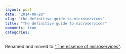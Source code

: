 ```yaml
---
layout: post
date: "2014-08-28"
slug: "the-definitive-guide-to-microservices"
title: "The definitive guide to microservices"
comments: true
categories: 
---
```

Renamed and moved to ["The essence of microservices"](http://tojans.me/blog/2014/08/28/the-essence-of-microservices/).
